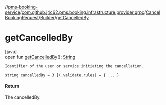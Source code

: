 //[pms-booking-service](../../../../index.md)/[com.github.j4c62.pms.booking.infrastructure.provider.grpc](../../index.md)/[CancelBookingRequest](../index.md)/[Builder](index.md)/[getCancelledBy](get-cancelled-by.md)

# getCancelledBy

[java]\
open
fun [getCancelledBy](get-cancelled-by.md)(): [String](https://docs.oracle.com/en/java/javase/23/docs/api/java.base/java/lang/String.html)

```kotlin
Identifier of the user or service initiating the cancellation.

```

`string cancelledBy = 3 [(.validate.rules) = { ... }`

#### Return

The cancelledBy.